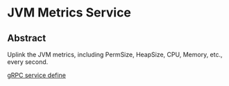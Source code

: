 # JVM Metrics Service
## Abstract
Uplink the JVM metrics, including PermSize, HeapSize, CPU, Memory, etc., every second.

[gRPC service define](https://github.com/apache/skywalking-data-collect-protocol/blob/master/language-agent/JVMMetric.proto)
